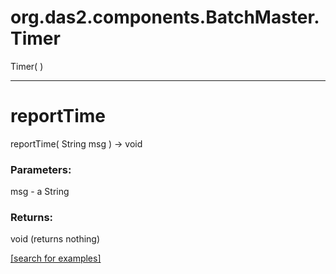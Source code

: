 # org.das2.components.BatchMaster.Timer
Timer( )


***
<a name="reportTime"></a>
# reportTime
reportTime( String msg ) &rarr; void



### Parameters:
msg - a String

### Returns:
void (returns nothing)


<a href="https://github.com/autoplot/dev/search?q=reportTime&unscoped_q=reportTime">[search for examples]</a>

